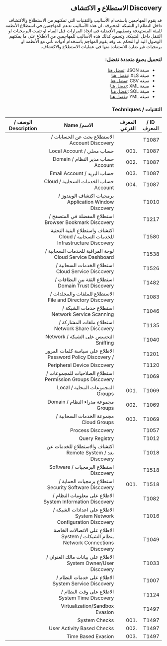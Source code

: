 <div dir="rtl" align='right'>

## Discovery الاستطلاع و الاكتشاف 

قد يقوم المهاجمين باستخدام الأساليب والتقنيات التي تمكنهم من الاستطلاع والاكتشاف داخل النظام او الشبكة المخترقة. ان هذه الأساليب تدعم المهاجمين في استطلاع الأنظمة للبيئة المستهدفة وتعطيهم الأفضلية في اتخاذ القرارات قبل القيام او تثبيت البرمجيات او التنقل داخل الشبكة. وتسمح كذلك هذه الأساليب للمهاجمين من الاطلاع على ما يمكنهم الوصول الية او التحكم به، وقد يقوم المهاجم باستخدام أدوات تأتي مع الأنظمة او برمجيات غير ضارة للاستفادة منها في عمليات الاستطلاع والاكتشاف.

### لتحميل بصيغ متعددة تفضل:
- صيغة JSON :[تفضل هنا]() 
- صيغة XLS :[تفضل هنا]()
- صيغة CSV :[تفضل هنا]() 
- صيغة XML :[تفضل هنا]()
- صيغة SQL :[تفضل هنا]()
- صيغة YML :[تفضل هنا]()
 
### التقنيات / Techniques

| ID / المعرف | المعرف الفرعي | الاسم/ Name                                                                       | الوصف / Description |
|-------------|---------------|-----------------------------------------------------------------------------------|---------------------|
| T1087       |               | الاستطلاع بحث عن الحسابات / Account Discovery                                     |                     |
| T1087       | .001          | حساب محلي / Local Account                                                         |                     |
| T1087       | .002          | حساب مدير النظام / Domain Account                                                 |                     |
| T1087       | .003          | حساب البريد / Email Account                                                       |                     |
| T1087       | .004          | حساب الخدمات السحابية / Cloud Account                                             |                     |
| T1010       |               | برمجيات اكتشاف الويندوز / Application Window Discovery                            |                     |
| T1217       |               | استطلاع المفضلة في المتصفح / Browser Bookmark Discovery                           |                     |
| T1580       |               | اكتشاف واستطلاع البنية التحتية للخدمات السحابية / Cloud Infrastructure Discovery  |                     |
| T1538       |               | لوحة المراقبة للخدمات السحابية / Cloud Service Dashboard                          |                     |
| T1526       |               | استطلاع الخدمات السحابية / Cloud Service Discovery                                |                     |
| T1482       |               | استطلاع الثقة بين النطاقات / Domain Trust Discovery                               |                     |
| T1083       |               | الاستطلاع للملفات والمجلدات / File and Directory Discovery                        |                     |
| T1046       |               | استطلاع خدمات الشبكة / Network Service Scanning                                   |                     |
| T1135       |               | استطلاع ملفات المشاركة / Network Share Discovery                                  |                     |
| T1040       |               | التجسس على الشبكة / Network Sniffing                                              |                     |
| T1201       |               | الاطلاع على سياسة كلمات المرور / Password Policy Discovery                        |                     |
| T1120       |               | Peripheral Device Discovery                                                       |                     |
| T1069       |               | استطلاع الصلاحيات للمجموعات / Permission Groups Discovery                         |                     |
| T1069       | .001          | المجموعات المحلية / Local Groups                                                  |                     |
| T1069       | .002          | مجموعة مدراء النظام / Domain Groups                                               |                     |
| T1069       | .003          | مجموعة الخدمات السحابية / Cloud Groups                                            |                     |
| T1057       |               | Process Discovery                                                                 |                     |
| T1012       |               | Query Registry                                                                    |                     |
| T1018       |               | اكتشاف والاستطلاع للخدمات عن بعد / Remote System Discovery                        |                     |
| T1518       |               | استطلاع البرمجيات / Software Discovery                                            |                     |
| T1518       | .001          | استطلاع برمجيات الحماية / Security Software Discovery                             |                     |
| T1082       |               | الاطلاع على معلومات النظام / System Information Discovery                         |                     |
| T1016       |               | الاطلاع على اعدادات الشبكة / System Network Configuration Discovery               |                     |
| T1049       |               | الاطلاع على الاتصالات الخاصة بنظام الشبكات / System Network Connections Discovery |                     |
| T1033       |               | الاطلاع على بيانات مالك العنوان / System Owner/User Discovery                     |                     |
| T1007       |               | الاطلاع على خدمات النظام / System Service Discovery                               |                     |
| T1124       |               | الاطلاع على وقت النظام / System Time Discovery                                    |                     |
| T1497       |               | Virtualization/Sandbox Evasion                                                    |                     |
| T1497       | .001          | System Checks                                                                     |                     |
| T1497       | .002          | User Activity Based Checks                                                        |                     |
| T1497       | .003          | Time Based Evasion                                                                |                     |


</div>
